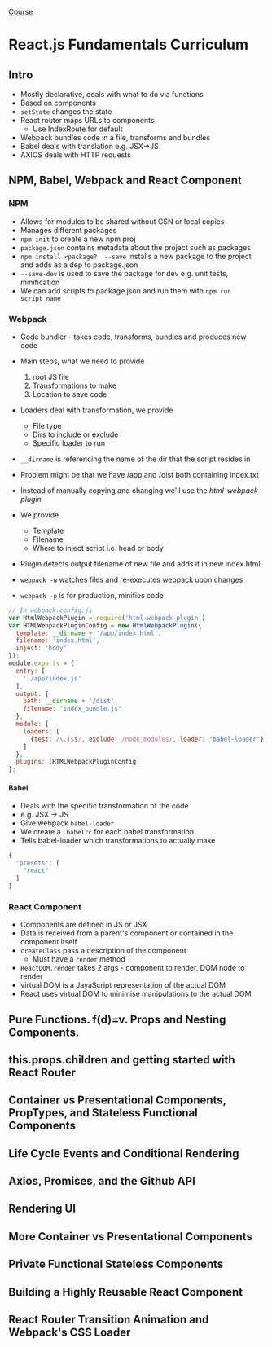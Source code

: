 [Course](http://courses.reactjsprogram.com/courses/reactjsfundamentals)

# React.js Fundamentals Curriculum


## Intro
* Mostly declarative, deals with what to do via functions
* Based on components
* `setState` changes the state
* React router maps URLs to components
  * Use IndexRoute for default
* Webpack bundles code in a file, transforms and bundles
* Babel deals with translation e.g. JSX->JS
* AXIOS deals with HTTP requests

## NPM, Babel, Webpack and React Component
### NPM
* Allows for modules to be shared without CSN or local copies
* Manages different packages
* `npm init` to create a new npm proj
* `package.json` contains metadata about the project such as packages
* `npm install <package?  --save` installs a new package to the project and adds as a dep to package.json
* `--save-dev` is used to save the package for dev e.g. unit tests, minification
* We can add scripts to package.json and run them with `npm run script_name`

### Webpack
* Code bundler - takes code, transforms, bundles and produces new code
* Main steps, what we need to provide
  1. root JS file
  2. Transformations to make
  3. Location to save code
* Loaders deal with transformation, we provide
  * File type
  * Dirs to include or exclude
  * Specific loader to run
* `__dirname` is referencing the name of the dir that the script resides in

* Problem might be that we have /app and /dist both containing index.txt
* Instead of manually copying and changing we'll use the *html-webpack-plugin*
* We provide
  * Template
  * Filename
  * Where to inject script i.e. head or body
* Plugin detects output filename of new file and adds it in new index.html

* `webpack -w` watches files and re-executes webpack upon changes
* `webpack -p` is for production, minifies code

``` JavaScript
// In webpack.config.js
var HtmlWebpackPlugin = require('html-webpack-plugin')
var HTMLWebpackPluginConfig = new HtmlWebpackPlugin({
  template: __dirname + '/app/index.html',
  filename: 'index.html',
  inject: 'body'
});
module.exports = {
  entry: [
    './app/index.js'
  ],
  output: {
    path: __dirname + '/dist',
    filename: "index_bundle.js"
  },
  module: {
    loaders: [
      {test: /\.js$/, exclude: /node_modules/, loader: "babel-loader"}
    ]
  },
  plugins: [HTMLWebpackPluginConfig]
};
```

#### Babel
* Deals with the specific transformation of the code
* e.g. JSX -> JS
* Give webpack `babel-loader`
* We create a `.babelrc` for each babel transformation
* Tells babel-loader which transformations to actually make
``` JavaScript
{
  "presets": [
    "react"
  ]
}
```

### React Component
* Components are defined in JS or JSX
* Data is received from a parent's component or contained in the component itself
* `createClass` pass a description of the component
  * Must have a `render` method
* `ReactDOM.render` takes 2 args - component to render, DOM node to render
* virtual DOM is a JavaScript representation of the actual DOM
* React uses virtual DOM to minimise manipulations to the actual DOM


## Pure Functions. f(d)=v. Props and Nesting Components.


## this.props.children and getting started with React Router


## Container vs Presentational Components, PropTypes, and Stateless Functional Components


## Life Cycle Events and Conditional Rendering


## Axios, Promises, and the Github API


## Rendering UI


## More Container vs Presentational Components


## Private Functional Stateless Components


## Building a Highly Reusable React Component


## React Router Transition Animation and Webpack's CSS Loader
